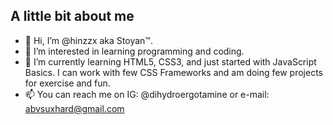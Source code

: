 ## A little bit about me

- 👋 Hi, I’m @hinzzx aka Stoyan™.
- 👀 I’m interested in learning programming and coding.
- 🌱 I’m currently learning  HTML5, CSS3, and just started with JavaScript Basics. I can work with few CSS Frameworks and am doing few projects for exercise and fun.
- 📫 You can reach me on IG: @dihydroergotamine or e-mail: abvsuxhard@gmail.com

